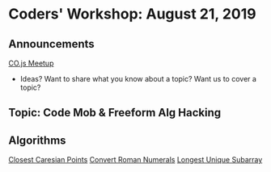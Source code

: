 # Coders' Workshop: August 21, 2019

## Announcements

[CO.js Meetup](https://www.meetup.com/Bootcampers-Collective/events/btqhfryzmbmb/)

- Ideas? Want to share what you know about a topic? Want us to cover a topic?

## Topic: Code Mob & Freeform Alg Hacking

## Algorithms

[Closest Caresian Points]()
[Convert Roman Numerals]()
[Longest Unique Subarray]()
